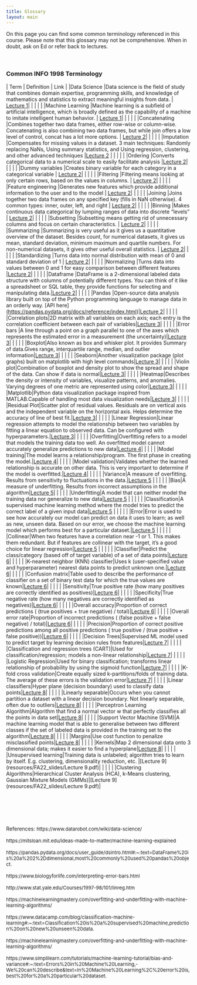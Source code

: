 ```yaml
---
title: Glossary
layout: main
---
```


On this page you can find some common terminology referenced in this course. Please note that this glossary may not be comprehensive. When in doubt, ask on Ed or refer back to lectures.
<br/>
<br/>
<br/>

### Common INFO 1998 Terminology

  
| Term               |        Definition |         Link          |
|Data Science |Data science is the field of study that combines domain expertise, programming skills, and knowledge of mathematics and statistics to extract meaningful insights from data. | [Lecture 1](resources/FA22_slides/Lecture_1.pdf)|
| | | |
|Machine Learning |Machine learning is a subfield of artificial intelligence, which is broadly defined as the capability of a machine to imitate intelligent human behavior. | [Lecture 1](resources/FA22_slides/Lecture_1.pdf)|
| | | |
|Concatenating |Combines together two data frames, either row-wise or column-wise. Concatenating is also combining two data frames, but while join offers a low level of control, concat has a lot more options. | [Lecture 2](resources/FA22_slides/Lecture_2_fa22.pdf)|
| | | |
|Imputation |Compensates for missing values in a dataset. 3 main techniques: Randomly replacing NaNs, Using summary statistics, and Using regression, clustering, and other advanced techniques |[Lecture 2](resources/FA22_slides/Lecture_2_fa22.pdf) |
| | | |
|Ordering |Converts categorical data to a numerical scale to easily facilitate analysis |[Lecture 2](resources/FA22_slides/Lecture_2_fa22.pdf)|
| | | |
|Dummy variables |Creates binary variable for each category in a categorical variable | [Lecture 2](resources/FA22_slides/Lecture_2_fa22.pdf)|
| | | |
|Filtering |Filtering means looking at only certain rows, based on the values in columns. | [Lecture 2](resources/FA22_slides/Lecture_2_fa22.pdf)|
| | | |
|Feature engineering |Generates new features which provide additional information to the user and to the model | [Lecture 2](resources/FA22_slides/Lecture_2_fa22.pdf)|
| | | |
|Joining |Joins together two data frames on any specified key (fills in NaN otherwise). 4 common types: inner, outer, left, and right | [Lecture 2](resources/FA22_slides/Lecture_2_fa22.pdf)|
| | | |
|Binning |Makes continuous data categorical by lumping ranges of data into discrete “levels”  | [Lecture 2](resources/FA22_slides/Lecture_2_fa22.pdf)|
| | | |
|Subsetting |Subsetting means getting rid of unnecessary columns and focus on certain characteristics. | [Lecture 2](resources/FA22_slides/Lecture_2_fa22.pdf)|
| | | |
|Summarizing |Summarizing is very useful as it gives us a quantitative overview of the dataset. Besides count, for numerical datasets, it gives us mean, standard deviation, minimum maximum and quartile numbers. For non-numerical datasets, it gives other useful overall statistics. | [Lecture 2](resources/FA22_slides/Lecture_2_fa22.pdf)|
| | | |
|Standardizing |Turns data into normal distribution with mean of 0 and standard deviation of 1 | [Lecture 2](resources/FA22_slides/Lecture_2_fa22.pdf)|
| | | |
|Normalizing |Turns data into values between 0 and 1 for easy comparison between different features |[Lecture 2](resources/FA22_slides/Lecture_2_fa22.pdf)|
| | | |
|Dataframe |DataFrame is a 2-dimensional labeled data structure with columns of potentially different types. You can think of it like a spreadsheet or SQL table, they provide functions for selecting and manipulating data.|[Lecture 2](resources/FA22_slides/Lecture_2_fa22.pdf)|
| | | |
|Pandas |Open-source data analysis library built on top of the Python programming language to manage data in an orderly way. [API here] (https://pandas.pydata.org/docs/reference/index.html)|[Lecture 2](resources/FA22_slides/Lecture_2_fa22.pdf)|
| | | |
|Correlation plots|2D matrix with all variables on each axis; each entry is the correlation coefficient between each pair of variables|[Lecture 3](resources/FA22_slides/Lecture_3_fa22.pdf)|
| | | |
|Error bars |A line through a point on a graph parallel to one of the axes which represents the estimated error in a measurement (the uncertainty)|[Lecture 3](resources/FA22_slides/Lecture_3_fa22.pdf)|
| | | |
|Boxplot|Also known as box and whisker plot. It provides Summary of data.Gives range, interquartile range, median, and outlier information|[Lecture 3](resources/FA22_slides/Lecture_3_fa22.pdf)|
| | | |
|Seaborn|Another visualization package (plot graphs) built on matplotlib with high level commands|[Lecture 3](resources/FA22_slides/Lecture_3_fa22.pdf)|
| | | |
|Violin plot|Combination of boxplot and density plot to show the spread and shape of the data. Can show if data is normal|[Lecture 3](resources/FA22_slides/Lecture_3_fa22.pdf)|
| | | |
|Heatmap|Describes the density or intensity of variables, visualize patterns, and anomalies. Varying degrees of one metric are represented using color|[Lecture 3](resources/FA22_slides/Lecture_3_fa22.pdf)|
| | | |
|Matplotlib|Python data visualization package inspired from MATLAB.Capable of handling most data visualization needs|[Lecture 3](resources/FA22_slides/Lecture_3_fa22.pdf)|
| | | |
|Residual Plot|Scatter plot of residual values. Residuals are on vertical axis and the independent variable on the horizontal axis. Helps determine the accuracy of line of best fit.|[Lecture 3](resources/FA22_slides/Lecture_3_fa22.pdf)|
| | | |
|Linear Regression|Linear regression attempts to model the relationship between two variables by fitting a linear equation to observed data. Can be configured with hyperparameters.|[Lecture 3](resources/FA22_slides/Lecture_3_fa22.pdf)|
| | | |
|Overfitting|Overfitting refers to a model that models the training data too well. An overfitted model cannot accurately generalize predictions to new data|[Lecture 4](resources/FA22_slides/Lecture_4.pdf)|
| | | |
|Model training|The model learns a relationship/program. The first phase in creating the model.|[Lecture 4](resources/FA22_slides/Lecture_4.pdf)|
| | | |
|Model validation|Validates whether the learned relationship is accurate on other data. This is very important to determine if the model is overfitted.|[Lecture 4](resources/FA22_slides/Lecture_4.pdf)|
| | | |
|Variance|A measure of overfitting. Results from sensitivity to fluctuations in the data.|[Lecture 5](resources/FA22_slides/FA22_Lecture5.pdf) |
| | | |
|Bias|A measure of underfitting. Results from incorrect assumptions in the algorithm|[Lecture 5](resources/FA22_slides/FA22_Lecture5.pdf)|
| | | |
|Underfitting|A model that can neither model the training data nor generalize to new data|[Lecture 5](resources/FA22_slides/FA22_Lecture5.pdf) |
| | | |
|Classification|A supervised machine learning method where the model tries to predict the correct label of a given input data|[Lecture 5](resources/FA22_slides/FA22_Lecture5.pdf) |
| | | |
|Error|Error is used to see how accurately our model can predict on data it uses to learn; as well as new, unseen data. Based on our error, we choose the machine learning model which performs best for a particular dataset.|[Lecture 5](resources/FA22_slides/FA22_Lecture5.pdf) |
| | | |
|Collinear|When two features have a correlation near -1 or 1. This makes them redundant. But if features are collinear with the target, it’s a good choice for linear regression|[Lecture 5](resources/FA22_slides/FA22_Lecture5.pdf) |
| | | |
|Classifier|Predict the class/category (based off of target variable) of a set of data points|[Lecture 6](resources/FA22_slides/Lecture_6_fa22.pdf)|
| | | |
|K-nearest neighbor (KNN) classifier|Uses k (user-specified value and hyperparameter) nearest data points to predict unknown one.|[Lecture 6](resources/FA22_slides/Lecture_6_fa22.pdf)|
| | | |
|Confusion matrix|Table used to describe the performance of classifier on a set of binary test data for which the true values are known|[Lecture 6](resources/FA22_slides/Lecture_6_fa22.pdf)|
| | | |
|Sensitivity|True positive rate (how many positives are correctly identified as positives)|[Lecture 6](resources/FA22_slides/Lecture_6_fa22.pdf)|
| | | |
|Specificity|True negative rate (how many negatives are correctly identified as negatives)|[Lecture 6](resources/FA22_slides/Lecture_6_fa22.pdf)|
| | | |
|Overall accuracy|Proportion of correct predictions ( (true positives + true negative) / total)|[Lecture 6](resources/FA22_slides/Lecture_6_fa22.pdf)|
| | | |
|Overall error rate|Proportion of incorrect predictions ( (false positive + false negative) / total)|[Lecture 6](resources/FA22_slides/Lecture_6_fa22.pdf)|
| | | |
|Precision|Proportion of correct positive predictions among all positive predictions ( true positive / (true positive + false positive))|[Lecture 6](resources/FA22_slides/Lecture_6_fa22.pdf)|
| | | |
|Decision Trees|Supervised ML model used to predict target by learning decision rules from features|[Lecture 7](resources/FA22_slides/Lecture_7_FA22.pdf)|
| | | |
|Classification and regression trees (CART)|Used for classification/regression; models a non-linear relationship|[Lecture 7](resources/FA22_slides/Lecture_7_FA22.pdf)|
| | | |
|Logistic Regression|Used for binary classification; transforms linear relationship of probability by using the sigmoid function|[Lecture 7](resources/FA22_slides/Lecture_7_FA22.pdf)|
| | | |
|K-fold cross validation|Create equally sized k-partitions/folds of training data. The average of these errors is the validation error|[Lecture 7](resources/FA22_slides/Lecture_7_FA22.pdf)|
| | | |
|Linear classifiers|Hyper plane (decision boundary) used to classify data points|[Lecture 8](resources/FA22_slides/Lecture_8.pdf)|
| | | |
|Linearly separable|Occurs when you cannot partition a dataset with a linear decision boundary. Not linearly separable, often due to outliers|[Lecture 8](resources/FA22_slides/Lecture_8.pdf)|
| | | |
|Perceptron Learning Algorithm|Algorithm that find a normal vector w that perfectly classifies all the points in data set|[Lecture 8](resources/FA22_slides/Lecture_8.pdf)|
| | | |
|Support Vector Machine (SVM)|A machine learning model that is able to generalise between two different classes if the set of labeled data is provided in the training set to the algorithm|[Lecture 8](resources/FA22_slides/Lecture_8.pdf)|
| | | |
|Margins|Use cost function to penalize misclassified points|[Lecture 8](resources/FA22_slides/Lecture_8.pdf)|
| | | |
|Kernels|Map 2 dimensional data onto 3 dimensional data; makes it easier to find a hyperplane|[Lecture 8](resources/FA22_slides/Lecture_8.pdf)|
| | | |
|Unsupervised learning|Training data is unlabeled; algorithm tries to learn by itself. E.g. clustering, dimensionality reduction, etc. |[Lecture 9](resources/FA22_slides/Lecture 9.pdf)|
| | | |
|Clustering Algorithms|Hierarchical Cluster Analysis (HCA), k-Means clustering, Gaussian Mixture Models (GMMs)|[Lecture 9](resources/FA22_slides/Lecture 9.pdf)|

<br/>
<br/>
<br/>
<br/>
<br/>
References:
<font size = "2">
https://www.datarobot.com/wiki/data-science/<br/>
<br/>
https://mitsloan.mit.edu/ideas-made-to-matter/machine-learning-explained<br/>
<br/>
https://pandas.pydata.org/docs/user_guide/dsintro.html#:~:text=DataFrame%20is%20a%202%2Ddimensional,most%20commonly%20used%20pandas%20object.<br/>
<br/>
https://www.biologyforlife.com/interpreting-error-bars.html<br/>
<br/>
http://www.stat.yale.edu/Courses/1997-98/101/linreg.htm<br/>
<br/>
https://machinelearningmastery.com/overfitting-and-underfitting-with-machine-learning-algorithms/<br/>
<br/>
https://www.datacamp.com/blog/classification-machine-learning#:~:text=Classification%20is%20a%20supervised%20machine,prediction%20on%20new%20unseen%20data.<br/>
<br/>
https://machinelearningmastery.com/overfitting-and-underfitting-with-machine-learning-algorithms/<br/>
<br/>
https://www.simplilearn.com/tutorials/machine-learning-tutorial/bias-and-variance#:~:text=Errors%20in%20Machine%20Learning,-We%20can%20describe&text=In%20Machine%20Learning%2C%20error%20is,best%20for%20a%20particular%20dataset.<br/>
<br/>
</font>
